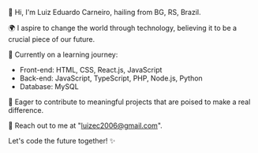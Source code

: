 👋 Hi, I'm Luiz Eduardo Carneiro, hailing from BG, RS, Brazil.

🌍 I aspire to change the world through technology, believing it to be a crucial piece of our future.

🚀 Currently on a learning journey:
   - Front-end: HTML, CSS, React.js, JavaScript
   - Back-end: JavaScript, TypeScript, PHP, Node.js, Python
   - Database: MySQL

💼 Eager to contribute to meaningful projects that are poised to make a real difference.

📧 Reach out to me at "luizec2006@gmail.com".

Let's code the future together! ✨
<!---
Luiz-E-Carneiro/Luiz-E-Carneiro is a ✨ special ✨ repository because its `README.md` (this file) appears on your GitHub profile.
You can click the Preview link to take a look at your changes.
--->
